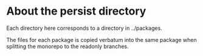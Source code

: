 # About the persist directory

Each directory here corresponds to a directory in ../packages.

The files for each package is copied verbatum into the same package when splitting the monorepo to the readonly branches. 